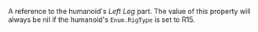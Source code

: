 A reference to the humanoid's *Left Leg* part. The value of this property
will always be nil if the humanoid's `Enum.RigType` is set to R15.